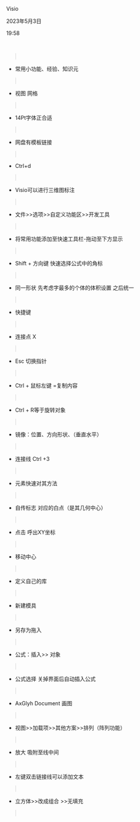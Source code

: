 Visio

2023年5月3日

19:58

 

>  

-   常用小功能、经验、知识元

>  

-   视图 网格

>  

-   14Pt字体正合适

>  

-   网盘有模板链接

>  

-   Ctrl+d

>  

-   Visio可以进行三维图标注

>  

-   文件\>\>选项\>\>自定义功能区\>\>开发工具

>  

-   将常用功能添加至快速工具栏-拖动至下方显示

>  

-   Shift + 方向键 快速选择公式中的角标

>  

-   同一形状 先考虑字最多的个体的体积设置 之后统一

>  

-   快捷键

>  

-   连接点 X

>  

-   Esc 切换指针

>  

-   Ctrl + 鼠标左键 =复制内容

>  

-   Ctrl + R等于旋转对象

>  

-   镜像：位置、方向形状、（垂直水平）

>  

-   连接线 Ctrl +3

>  

-   元素快速对其方法

>  

-   自传标志 对应的白点（是其几何中心）

>  

-   点击 呼出XY坐标

>  

-   移动中心

>  

-   定义自己的库

>  

-   新建模具

>  

-   另存为拖入

>  

-   公式：插入\>\> 对象

>  

-   公式选择 关掉界面后自动插入公式

>  

-   AxGlyh Document 画图

>  

-   视图\>\>加载项\>\>其他方案\>\>排列（阵列功能）

>  

-   放大 吸附至线中间

>  

-   左键双击链接线可以添加文本

>  

-   立方体\>\>改成组合 \>\>无填充

>  
